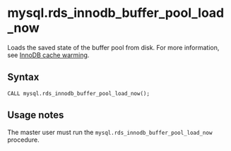 # mysql\.rds\_innodb\_buffer\_pool\_load\_now<a name="mysql_rds_innodb_buffer_pool_load_now"></a>

Loads the saved state of the buffer pool from disk\. For more information, see [InnoDB cache warming](CHAP_MySQL.md#MySQL.Concepts.InnoDBCacheWarming)\.

## Syntax<a name="mysql_rds_innodb_buffer_pool_load_now-syntax"></a>

 

```
CALL mysql.rds_innodb_buffer_pool_load_now();
```

## Usage notes<a name="mysql_rds_innodb_buffer_pool_load_now-usage"></a>

The master user must run the `mysql.rds_innodb_buffer_pool_load_now` procedure\. 